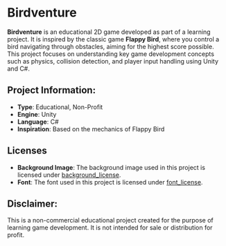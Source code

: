 # Birdventure

**Birdventure** is an educational 2D game developed as part of a learning project. It is inspired by the classic game **Flappy Bird**, where you control a bird navigating through obstacles, aiming for the highest score possible. This project focuses on understanding key game development concepts such as physics, collision detection, and player input handling using Unity and C#.

## Project Information:
- **Type**: Educational, Non-Profit
- **Engine**: Unity
- **Language**: C#
- **Inspiration**: Based on the mechanics of Flappy Bird

## Licenses
- **Background Image**: The background image used in this project is licensed under [background_license](Assets/Licenses/background_license.txt). 
- **Font**: The font used in this project is licensed under [font_license](Assets/Licenses/font_license.txt).

## Disclaimer:
This is a non-commercial educational project created for the purpose of learning game development. It is not intended for sale or distribution for profit.
